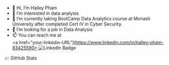 - 👋 Hi, I’m Halley Pham
- 👀 I’m interested in data analysis
- 🌱 I’m currently taking BootCamp Data Analytics course at Monash University after completed Cert IV in Cyber Security.
- 💞️ I’m looking for a job in Data Analysis
- 📫 You can reach me at <div id="badges">
  <a href="your-linkedin-URL"](https://www.linkedin.com/in/halley-pham-83425590>
    <img src="https://img.shields.io/badge/LinkedIn-blue?style=for-the-badge&logo=linkedin&logoColor=white" alt="LinkedIn Badge"/>
  </a>  

<!---
Alphaomegainfinity/Alphaomegainfinity is a ✨ special ✨ repository because its `README.md` (this file) appears on your GitHub profile.
You can click the Preview link to take a look at your changes.
--->

📈 GitHub Stats

